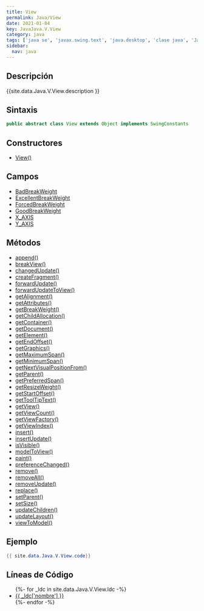 ```yaml
---
title: View
permalink: Java/View
date: 2021-01-04
key: JavaJava.V.View
category: java
tags: ['java se', 'javax.swing.text', 'java.desktop', 'clase java', 'Java 1.0']
sidebar: 
  nav: java
---
```


## Descripción
{{site.data.Java.V.View.description }}

## Sintaxis
~~~java
public abstract class View extends Object implements SwingConstants
~~~

## Constructores
* [View()](/Java/View/View/)

## Campos
* [BadBreakWeight](/Java/View/BadBreakWeight)
* [ExcellentBreakWeight](/Java/View/ExcellentBreakWeight)
* [ForcedBreakWeight](/Java/View/ForcedBreakWeight)
* [GoodBreakWeight](/Java/View/GoodBreakWeight)
* [X_AXIS](/Java/View/X_AXIS)
* [Y_AXIS](/Java/View/Y_AXIS)

## Métodos
* [append()](/Java/View/append)
* [breakView()](/Java/View/breakView)
* [changedUpdate()](/Java/View/changedUpdate)
* [createFragment()](/Java/View/createFragment)
* [forwardUpdate()](/Java/View/forwardUpdate)
* [forwardUpdateToView()](/Java/View/forwardUpdateToView)
* [getAlignment()](/Java/View/getAlignment)
* [getAttributes()](/Java/View/getAttributes)
* [getBreakWeight()](/Java/View/getBreakWeight)
* [getChildAllocation()](/Java/View/getChildAllocation)
* [getContainer()](/Java/View/getContainer)
* [getDocument()](/Java/View/getDocument)
* [getElement()](/Java/View/getElement)
* [getEndOffset()](/Java/View/getEndOffset)
* [getGraphics()](/Java/View/getGraphics)
* [getMaximumSpan()](/Java/View/getMaximumSpan)
* [getMinimumSpan()](/Java/View/getMinimumSpan)
* [getNextVisualPositionFrom()](/Java/View/getNextVisualPositionFrom)
* [getParent()](/Java/View/getParent)
* [getPreferredSpan()](/Java/View/getPreferredSpan)
* [getResizeWeight()](/Java/View/getResizeWeight)
* [getStartOffset()](/Java/View/getStartOffset)
* [getToolTipText()](/Java/View/getToolTipText)
* [getView()](/Java/View/getView)
* [getViewCount()](/Java/View/getViewCount)
* [getViewFactory()](/Java/View/getViewFactory)
* [getViewIndex()](/Java/View/getViewIndex)
* [insert()](/Java/View/insert)
* [insertUpdate()](/Java/View/insertUpdate)
* [isVisible()](/Java/View/isVisible)
* [modelToView()](/Java/View/modelToView)
* [paint()](/Java/View/paint)
* [preferenceChanged()](/Java/View/preferenceChanged)
* [remove()](/Java/View/remove)
* [removeAll()](/Java/View/removeAll)
* [removeUpdate()](/Java/View/removeUpdate)
* [replace()](/Java/View/replace)
* [setParent()](/Java/View/setParent)
* [setSize()](/Java/View/setSize)
* [updateChildren()](/Java/View/updateChildren)
* [updateLayout()](/Java/View/updateLayout)
* [viewToModel()](/Java/View/viewToModel)

## Ejemplo
~~~java
{{ site.data.Java.V.View.code}}
~~~

## Líneas de Código
<ul>
{%- for _ldc in site.data.Java.V.View.ldc -%}
   <li>
       <a href="{{_ldc['url'] }}">{{ _ldc['nombre'] }}</a>
   </li>
{%- endfor -%}
</ul>
